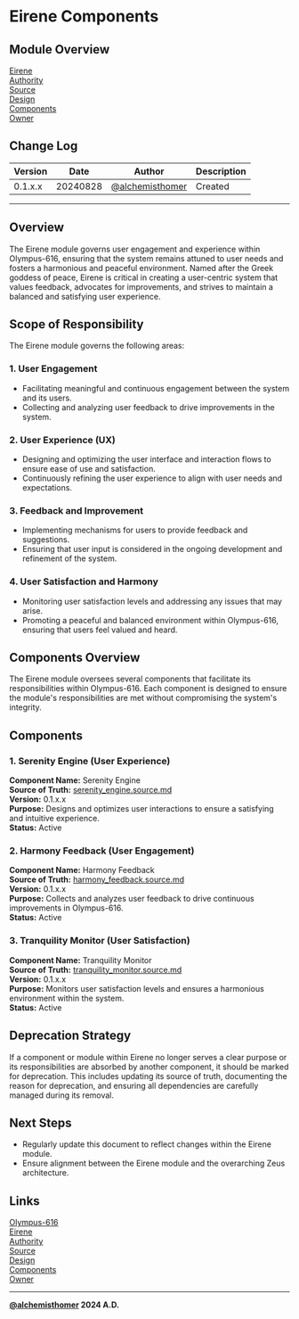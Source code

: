# Eirene Components

## Module Overview
[Eirene](README.md)  
[Authority](../zeus/zeus.components.md)  
[Source](eirene.source.md)  
[Design](eirene.design.md)  
[Components](eirene.components.md)  
[Owner](https://github.com/alchemisthomer)  

## Change Log

| Version   | Date       | Author                                                   | Description   |
|-----------|------------|----------------------------------------------------------|---------------|
| 0.1.x.x   | 20240828   | [@alchemisthomer](https://github.com/alchemisthomer)     | Created       

---

## Overview

The Eirene module governs user engagement and experience within Olympus-616, ensuring that the system remains attuned to user needs and fosters a harmonious and peaceful environment. Named after the Greek goddess of peace, Eirene is critical in creating a user-centric system that values feedback, advocates for improvements, and strives to maintain a balanced and satisfying user experience.

## Scope of Responsibility

The Eirene module governs the following areas:

### 1. **User Engagement**
   - Facilitating meaningful and continuous engagement between the system and its users.
   - Collecting and analyzing user feedback to drive improvements in the system.

### 2. **User Experience (UX)**
   - Designing and optimizing the user interface and interaction flows to ensure ease of use and satisfaction.
   - Continuously refining the user experience to align with user needs and expectations.

### 3. **Feedback and Improvement**
   - Implementing mechanisms for users to provide feedback and suggestions.
   - Ensuring that user input is considered in the ongoing development and refinement of the system.

### 4. **User Satisfaction and Harmony**
   - Monitoring user satisfaction levels and addressing any issues that may arise.
   - Promoting a peaceful and balanced environment within Olympus-616, ensuring that users feel valued and heard.

## Components Overview

The Eirene module oversees several components that facilitate its responsibilities within Olympus-616. Each component is designed to ensure the module's responsibilities are met without compromising the system's integrity.

## Components

### 1. Serenity Engine (User Experience)
   **Component Name:** Serenity Engine  
   **Source of Truth:** [serenity_engine.source.md](../eirene/serenity_engine.source.md)  
   **Version:** 0.1.x.x  
   **Purpose:** Designs and optimizes user interactions to ensure a satisfying and intuitive experience.  
   **Status:** Active

### 2. Harmony Feedback (User Engagement)
   **Component Name:** Harmony Feedback  
   **Source of Truth:** [harmony_feedback.source.md](../eirene/harmony_feedback.source.md)  
   **Version:** 0.1.x.x  
   **Purpose:** Collects and analyzes user feedback to drive continuous improvements in Olympus-616.  
   **Status:** Active

### 3. Tranquility Monitor (User Satisfaction)
   **Component Name:** Tranquility Monitor  
   **Source of Truth:** [tranquility_monitor.source.md](../eirene/tranquility_monitor.source.md)  
   **Version:** 0.1.x.x  
   **Purpose:** Monitors user satisfaction levels and ensures a harmonious environment within the system.  
   **Status:** Active

## Deprecation Strategy

If a component or module within Eirene no longer serves a clear purpose or its responsibilities are absorbed by another component, it should be marked for deprecation. This includes updating its source of truth, documenting the reason for deprecation, and ensuring all dependencies are carefully managed during its removal.

## Next Steps

- Regularly update this document to reflect changes within the Eirene module.
- Ensure alignment between the Eirene module and the overarching Zeus architecture.

## Links
[Olympus-616](../../README.md)  
[Eirene](README.md)  
[Authority](https://github.com/alchemisthomer)  
[Source](eirene.source.md)  
[Design](eirene.design.md)  
[Components](eirene.components.md)  
[Owner](https://github.com/alchemisthomer)
***
**[@alchemisthomer](https://github.com/alchemisthomer)
2024 A.D.**
